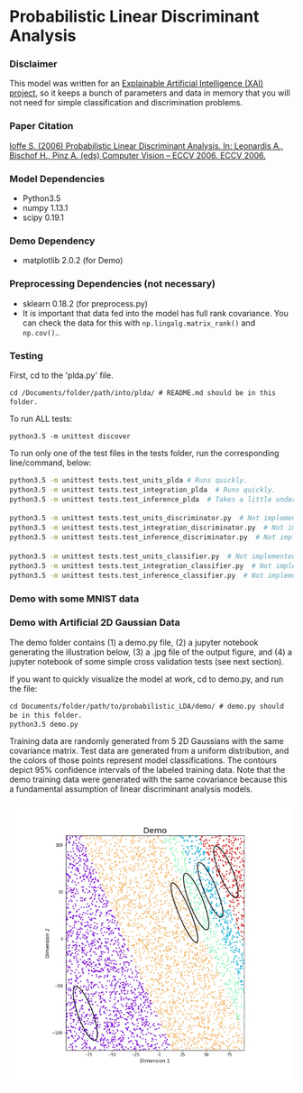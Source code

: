 # Probabilistic Linear Discriminant Analysis

### Disclaimer
This model was written for
 an [Explainable Artificial Intelligence (XAI) project](
     http://shaftolab.com/people.html), 
 so it keeps a bunch of parameters and
 data in memory that you will not need for simple classification and
 discrimination problems.

### Paper Citation
[Ioffe S. (2006) Probabilistic Linear Discriminant Analysis. In: Leonardis A., Bischof H., Pinz A. (eds) Computer Vision – ECCV 2006. ECCV 2006.](https://link.springer.com/chapter/10.1007/11744085_41)

### Model Dependencies
* Python3.5
* numpy 1.13.1
* scipy 0.19.1

### Demo Dependency
* matplotlib 2.0.2  (for Demo) 

### Preprocessing Dependencies (not necessary)
* sklearn 0.18.2  (for preprocess.py)
* It is important that data fed into the model has full rank covariance.
  You can check the data for this with `np.lingalg.matrix_rank()` and
   `np.cov()`..

### Testing
First, cd to the 'plda.py' file.
```
cd /Documents/folder/path/into/plda/ # README.md should be in this folder.
```

To run ALL tests:
```
python3.5 -m unittest discover
```

To run only one of the test files in the tests folder, run the corresponding line/command, below:
``` bash
python3.5 -m unittest tests.test_units_plda # Runs quickly.
python3.5 -m unittest tests.test_integration_plda  # Runs quickly.
python3.5 -m unittest tests.test_inference_plda  # Takes a little under 3 minutes to run for me, even with ~60 CPU cores.

python3.5 -m unittest tests.test_units_discriminator.py  # Not implemented
python3.5 -m unittest tests.test_integration_discriminator.py  # Not implemented
python3.5 -m unittest tests.test_inference_discriminator.py  # Not implemented

python3.5 -m unittest tests.test_units_classifier.py  # Not implemented
python3.5 -m unittest tests.test_integration_classifier.py  # Not implemented
python3.5 -m unittest tests.test_inference_classifier.py  # Not implemented
```

### Demo with some MNIST data

### Demo with Artificial 2D Gaussian Data
The demo folder contains (1) a demo.py file, (2) a jupyter notebook generating the illustration below, (3) a .jpg file of the output figure, and (4) a jupyter notebook of some simple cross validation tests (see next section).

If you want to quickly visualize the model at work, cd to demo.py, and run the file:
```
cd Documents/folder/path/to/probabilistic_LDA/demo/ # demo.py should be in this folder.
python3.5 demo.py
```
Training data are randomly generated from 5 2D Gaussians with the same covariance matrix. Test data are generated from a uniform distribution, and the colors of those points represent model classifications. The contours depict 95% confidence intervals of the labeled training data. Note that the demo training data were generated with the same covariance because this a fundamental assumption of linear discriminant analysis models.

![Figure 1-1](/demos/classification_demo.jpg?raw=True)
